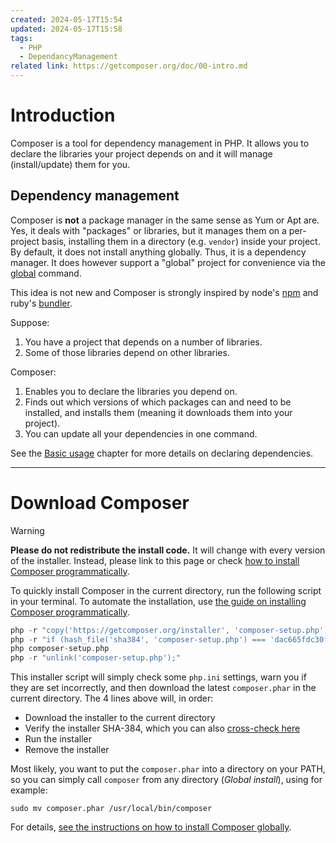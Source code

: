 ```yaml
---
created: 2024-05-17T15:54
updated: 2024-05-17T15:58
tags:
  - PHP
  - DependancyManagement
related link: https://getcomposer.org/doc/00-intro.md
---
```

# Introduction
Composer is a tool for dependency management in PHP. It allows you to declare the libraries your project depends on and it will manage (install/update) them for you.

## Dependency management
Composer is **not** a package manager in the same sense as Yum or Apt are. Yes, it deals with "packages" or libraries, but it manages them on a per-project basis, installing them in a directory (e.g. `vendor`) inside your project. By default, it does not install anything globally. Thus, it is a dependency manager. It does however support a "global" project for convenience via the [global](https://getcomposer.org/doc/03-cli.md#global) command.

This idea is not new and Composer is strongly inspired by node's [npm](https://www.npmjs.com/) and ruby's [bundler](https://bundler.io/).

Suppose:

1. You have a project that depends on a number of libraries.
2. Some of those libraries depend on other libraries.

Composer:

1. Enables you to declare the libraries you depend on.
2. Finds out which versions of which packages can and need to be installed, and installs them (meaning it downloads them into your project).
3. You can update all your dependencies in one command.

See the [Basic usage](https://getcomposer.org/doc/01-basic-usage.md) chapter for more details on declaring dependencies.

___
# Download Composer

> [!WARNING]
> **Please do not redistribute the install code.** It will change with every version of the installer. Instead, please link to this page or check [how to install Composer programmatically](https://getcomposer.org/doc/faqs/how-to-install-composer-programmatically.md "See the instructions on how to install Composer programmatically").

To quickly install Composer in the current directory, run the following script in your terminal. To automate the installation, use [the guide on installing Composer programmatically](https://getcomposer.org/doc/faqs/how-to-install-composer-programmatically.md "See the instructions on how to install Composer programmatically").

```php
php -r "copy('https://getcomposer.org/installer', 'composer-setup.php');"
php -r "if (hash_file('sha384', 'composer-setup.php') === 'dac665fdc30fdd8ec78b38b9800061b4150413ff2e3b6f88543c636f7cd84f6db9189d43a81e5503cda447da73c7e5b6') { echo 'Installer verified'; } else { echo 'Installer corrupt'; unlink('composer-setup.php'); } echo PHP_EOL;"
php composer-setup.php
php -r "unlink('composer-setup.php');"
```

This installer script will simply check some `php.ini` settings, warn you if they are set incorrectly, and then download the latest `composer.phar` in the current directory. The 4 lines above will, in order:

- Download the installer to the current directory
- Verify the installer SHA-384, which you can also [cross-check here](https://composer.github.io/pubkeys.html "Get the SHA-384 key on GitHub (external link)")
- Run the installer
- Remove the installer

Most likely, you want to put the `composer.phar` into a directory on your PATH, so you can simply call `composer` from any directory (_Global install_), using for example:

```shell
sudo mv composer.phar /usr/local/bin/composer
```

For details, [see the instructions on how to install Composer globally](https://getcomposer.org/doc/00-intro.md#globally).
